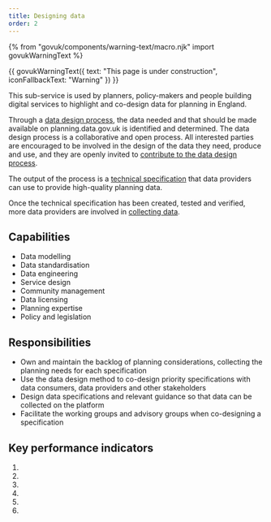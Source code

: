 ```yaml
---
title: Designing data
order: 2
---
```

{% from "govuk/components/warning-text/macro.njk" import govukWarningText %}

{{ govukWarningText({
  text: "This page is under construction",
  iconFallbackText: "Warning"
}) }}

This sub-service is used by planners, policy-makers and people building digital services to highlight and co-design data for planning in England.

Through a [data design process](https://design.planning.data.gov.uk/data-design-process), the data needed and that should be made available on planning.data.gov.uk is identified and determined. The data design process is a collaborative and open process. All interested parties are encouraged to be involved in the design of the data they need, produce and use, and they are openly invited to [contribute to the data design process](https://design.planning.data.gov.uk/how-to-contribute).

The output of the process is a [technical specification](https://digital-land.github.io/data-standards/what-are-technical-specifications) that data providers can use to provide high-quality planning data. 

Once the technical specification has been created, tested and verified, more data providers are involved in [collecting data](/what-we-do/collecting-data/).

## Capabilities

- Data modelling
- Data standardisation
- Data engineering
- Service design
- Community management
- Data licensing
- Planning expertise
- Policy and legislation

## Responsibilities

- Own and maintain the backlog of planning considerations, collecting the planning needs for each specification
- Use the data design method to co-design priority specifications with data consumers, data providers and other stakeholders
- Design data specifications and relevant guidance so that data can be collected on the platform
- Facilitate the working groups and advisory groups when co-designing a specification

## Key performance indicators

1. 
2. 
3. 
4. 
5. 
6. 